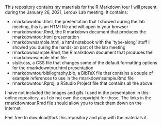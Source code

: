 This repository contains my materials for the R Markdown tour I will present during the January 26, 2021, Leroux Lab meeting. It contains:

- rmarkdowntour.html, the presentation that I showed during the lab meeting, this is an HTMl file and will open in your browser
- rmarkdowntour.Rmd, the R markdown document that produces the rmarkdowntour.html presentation
- rmarkdownsample.html, a html notebook with the 'type-along' stuff I showed you during the hands-on part of the lab meeting
- rmarkdownsample.Rmd, the R markdown document that produces the rmarkdownsample.html file
- style.css, a CSS file that changes some of the default formatting options for the rmarkdowntour.html presentation
- rmarkdowntourbibliography.bib, a BibTeX file that contains a couple of example references to use in the rmarkdownsample.Rmd file
- rmarkdowntour.Rproj, a RStudio Project file that contains all the above

I have not included the images and gifs I used in the presentation in this online repository, as I do not own the copyright for those. The links in the rmarkdowntour.Rmd file should allow you to track them down on the internet. 

Feel free to download/fork this repository and play with the materials it. 
